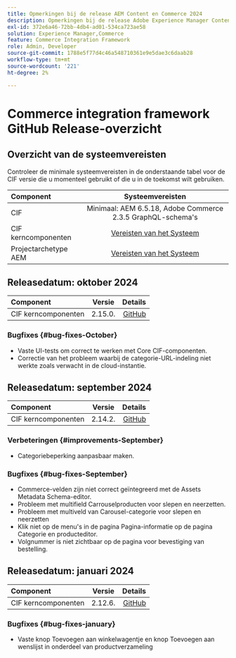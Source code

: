 ```yaml
---
title: Opmerkingen bij de release AEM Content en Commerce 2024
description: Opmerkingen bij de release Adobe Experience Manager Content en Commerce 2024.
exl-id: 372e6a46-72bb-4db4-ad01-534ca723ae58
solution: Experience Manager,Commerce
feature: Commerce Integration Framework
role: Admin, Developer
source-git-commit: 1788e5f77d4c46a548710361e9e5dae3c6daab28
workflow-type: tm+mt
source-wordcount: '221'
ht-degree: 2%

---
```


# Commerce integration framework GitHub Release-overzicht

## Overzicht van de systeemvereisten

Controleer de minimale systeemvereisten in de onderstaande tabel voor de CIF versie die u momenteel gebruikt of die u in de toekomst wilt gebruiken.

| Component | Systeemvereisten |
|:-------|:-----------------------------------------------------------------------------------------------:|
| CIF | Minimaal: AEM 6.5.18, Adobe Commerce 2.3.5 GraphQL-schema&#39;s |
| CIF kerncomponenten | [ Vereisten van het Systeem ](https://github.com/adobe/aem-core-cif-components/blob/master/VERSIONS.md) |
| Projectarchetype AEM | [ Vereisten van het Systeem ](https://github.com/adobe/aem-project-archetype/blob/master/VERSIONS.md) |

## Releasedatum: oktober 2024

| Component | Versie | Details |
|:-------|:-------:|-----------------------------------------------------------------------------------------------------------:|
| CIF kerncomponenten | 2.15.0. | [ GitHub ](https://github.com/adobe/aem-core-cif-components/releases/tag/core-cif-components-reactor-2.15.0) |

### Bugfixes {#bug-fixes-October}

* Vaste UI-tests om correct te werken met Core CIF-componenten.
* Correctie van het probleem waarbij de categorie-URL-indeling niet werkte zoals verwacht in de cloud-instantie.

## Releasedatum: september 2024

| Component | Versie | Details |
|:-------|:-------:|-----------------------------------------------------------------------------------------------------------:|
| CIF kerncomponenten | 2.14.2. | [ GitHub ](https://github.com/adobe/aem-core-cif-components/releases/tag/core-cif-components-reactor-2.14.2) |

### Verbeteringen {#improvements-September}

* Categoriebeperking aanpasbaar maken.

### Bugfixes {#bug-fixes-September}

* Commerce-velden zijn niet correct geïntegreerd met de Assets Metadata Schema-editor.
* Probleem met multifield Carrouselproducten voor slepen en neerzetten.
* Probleem met multiveld van Carousel-categorie voor slepen en neerzetten
* Klik niet op de menu&#39;s in de pagina Pagina-informatie op de pagina Categorie en producteditor.
* Volgnummer is niet zichtbaar op de pagina voor bevestiging van bestelling.

## Releasedatum: januari 2024

| Component | Versie | Details |
|:-------|:-------:|-----------------------------------------------------------------------------------------------------------:|
| CIF kerncomponenten | 2.12.6. | [ GitHub ](https://github.com/adobe/aem-core-cif-components/releases/tag/core-cif-components-reactor-2.12.6) |

### Bugfixes {#bug-fixes-january}

* Vaste knop Toevoegen aan winkelwagentje en knop Toevoegen aan wenslijst in onderdeel van productverzameling
